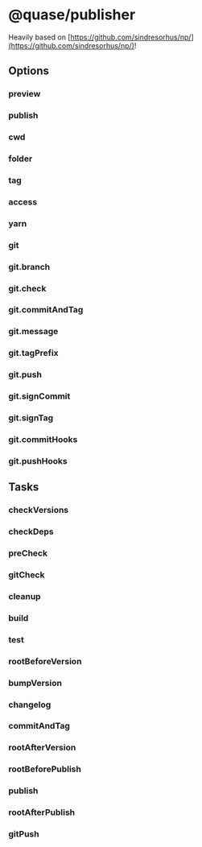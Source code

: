 # @quase/publisher

Heavily based on [https://github.com/sindresorhus/np/](https://github.com/sindresorhus/np/)!

## Options

### preview

### publish

### cwd

### folder

### tag

### access

### yarn

### git

### git.branch

### git.check

### git.commitAndTag

### git.message

### git.tagPrefix

### git.push

### git.signCommit

### git.signTag

### git.commitHooks

### git.pushHooks

## Tasks

### checkVersions

### checkDeps

### preCheck

### gitCheck

### cleanup

### build

### test

### rootBeforeVersion

### bumpVersion

### changelog

### commitAndTag

### rootAfterVersion

### rootBeforePublish

### publish

### rootAfterPublish

### gitPush
